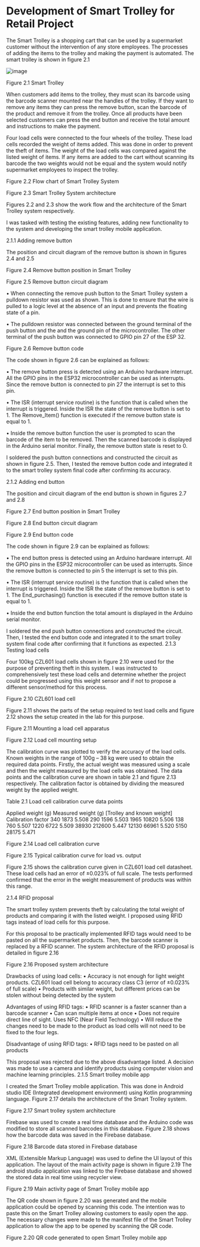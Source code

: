 # Development of Smart Trolley for Retail Project 

The Smart Trolley is a shopping cart that can be used by a supermarket customer without the intervention of any store employees. The processes of adding the items to the trolley and making the payment is automated. The smart trolley is shown in figure 2.1

 ![image](https://github.com/DerickFernando51/SmartTrolley/assets/124335793/c82367bd-e2b2-46a6-b89d-833dab671d4d|width="10")

Figure 2.1 Smart Trolley   

When customers add items to the trolley, they must scan its barcode using the barcode scanner mounted near the handles of the trolley. If they want to remove any items they can press the remove button, scan the barcode of the product and remove it from the trolley. Once all products have been selected customers can press the end button and receive the total amount and instructions to make the payment.

Four load cells were connected to the four wheels of the trolley. These load cells recorded the weight of items added. This was done in order to prevent the theft of items. The weight of the load cells was compared against the listed weight of items. If any items are added to the cart without scanning its barcode the two weights would not be equal and the system would notify supermarket employees to inspect the trolley.
 
 Figure 2.2 Flow chart of Smart Trolley System




 

Figure 2.3 Smart Trolley System architecture


Figures 2.2 and 2.3 show the work flow and the architecture of the Smart Trolley system respectively.

I was tasked with testing the existing features, adding new functionality to the system and developing the smart trolley mobile application. 



2.1.1 Adding remove button 

The position and circuit diagram of the remove button is shown in figures 2.4 and 2.5

 
Figure 2.4 Remove button position in Smart Trolley


 
Figure 2.5 Remove button circuit diagram

•	When connecting the remove push button to the Smart Trolley system a pulldown resistor was used as shown. This is done to ensure that the wire is pulled to a logic level at the absence of an input and prevents the floating state of a pin.

•	The pulldown resistor was connected between the ground terminal of the push button and the and the ground pin of the microcontroller. The other terminal of the push button was connected to GPIO pin 27 of the ESP 32.


 
 

Figure 2.6 Remove button code

The code shown in figure 2.6 can be explained as follows:

•	The remove button press is detected using an Arduino hardware interrupt. All the GPIO pins in the ESP32 microcontroller can be used as interrupts. Since the remove button is connected to pin 27 the interrupt is set to this pin.

•	The ISR (interrupt service routine) is the function that is called when the interrupt is triggered. Inside the ISR the state of the remove button is set to 1. The Remove_Item() function is executed if the remove button state is equal to 1.

•	Inside the remove button function the user is prompted to scan the barcode of the item to be removed. Then the scanned barcode is displayed in the Arduino serial monitor. Finally, the remove button state is reset to 0.

I soldered the push button connections and constructed the circuit as shown in figure 2.5. Then, I tested the remove button code and integrated it to the smart trolley system final code after confirming its accuracy.






























2.1.2 Adding end button

The position and circuit diagram of the end button is shown in figures 2.7 and 2.8

 
Figure 2.7 End button position in Smart Trolley


 
Figure 2.8 End button circuit diagram
 
 
Figure 2.9 End button code

The code shown in figure 2.9 can be explained as follows:

•	The end button press is detected using an Arduino hardware interrupt. All the GPIO pins in the ESP32 microcontroller can be used as interrupts. Since the remove button is connected to pin 5 the interrupt is set to this pin.

•	The ISR (interrupt service routine) is the function that is called when the interrupt is triggered. Inside the ISR the state of the remove button is set to 1. The End_purchasing() function is executed if the remove button state is equal to 1.

•	Inside the end button function the total amount is displayed in the Arduino serial monitor.  


I soldered the end push button connections and constructed the circuit. Then, I tested the end button code and integrated it to the smart trolley system final code after confirming that it functions as expected.
2.1.3 Testing load cells

Four 100kg CZL601 load cells shown in figure 2.10 were used for the purpose of preventing theft in this system. I was instructed to comprehensively test these load cells and determine whether the project could be progressed using this weight sensor and if not to propose a different sensor/method for this process.

 
Figure 2.10 CZL601 load cell


Figure 2.11 shows the parts of the setup required to test load cells and figure 2.12 shows the setup created in the lab for this purpose.

 
Figure 2.11 Mounting a load cell apparatus



   
Figure 2.12 Load cell mounting setup 



The calibration curve was plotted to verify the accuracy of the load cells. Known weights in the range of 100g – 38 kg were used to obtain the required data points. Firstly, the actual weight was measured using a scale and then the weight measured by the load cells was obtained. The data points and the calibration curve are shown in table 2.1 and figure 2.13 respectively. The calibration factor is obtained by dividing the measured weight by the applied weight.


Table 2.1 Load cell calibration curve data points

Applied weight (g)	Measured weight (g)
[Trolley and known weight]	Calibration factor
340	1873	5.508
290	1596	5.503
1965	10820	5.506
138	760	5.507
1220	6722	5.509
38930	212600	5.447
12130	66961	5.520
5150	28175	5.471

 
Figure 2.14 Load cell calibration curve


 
Figure 2.15 Typical calibration curve for load vs. output

Figure 2.15 shows the calibration curve given in CZL601 load cell datasheet. These load cells had an error of ±0.023% of full scale. The tests performed confirmed that the error in the weight measurement of products was within this range.

2.1.4 RFID proposal

The smart trolley system prevents theft by calculating the total weight of products and comparing it with the listed weight. I proposed using RFID tags instead of load cells for this purpose.

For this proposal to be practically implemented RFID tags would need to be pasted on all the supermarket products. Then, the barcode scanner is replaced by a RFID scanner. The system architecture of the RFID proposal is detailed in figure 2.16


 
Figure 2.16 Proposed system architecture

Drawbacks of using load cells:
•	Accuracy is not enough for light weight products. CZL601 load cell belong to accuracy class C3 (error of ±0.023% of full scale)
•	Products with similar weight, but different prices can be stolen without being detected by the system

Advantages of using RFID tags:
•	RFID scanner is a faster scanner than a barcode scanner
•	Can scan multiple items at once
•	Does not require direct line of sight. Uses NFC (Near Field Technology)
•	Will reduce the changes need to be made to the product as load cells will not need to be fixed to the four legs.

Disadvantage of using RFID tags:
•	RFID tags need to be pasted on all products


This proposal was rejected due to the above disadvantage listed. A decision was made to use a camera and identify products using computer vision and machine learning principles.
2.1.5 Smart trolley mobile app

I created the Smart Trolley mobile application. This was done in Android studio IDE (Integrated development environment) using Kotlin programming language. Figure 2.17 details the architecture of the Smart Trolley system.

 
Figure 2.17 Smart trolley system architecture

Firebase was used to create a real time database and the Arduino code was modified to store all scanned barcodes in this database. Figure 2.18 shows how the barcode data was saved in the Firebase database.

 
Figure 2.18 Barcode data stored in Firebase database
 
XML (Extensible Markup Language) was used to define the UI layout of this application. The layout of the main activity page is shown in figure 2.19 The android studio application was linked to the Firebase database and showed the stored data in real time using recycler view.


 

Figure 2.19 Main activity page of Smart Trolley mobile app


The QR code shown in figure 2.20 was generated and the mobile application could be opened by scanning this code. The intention was to paste this on the Smart Trolley allowing customers to easily open the app. The necessary changes were made to the manifest file of the Smart Trolley application to allow the app to be opened by scanning the QR code.

 

Figure 2.20 QR code generated to open Smart Trolley mobile app




